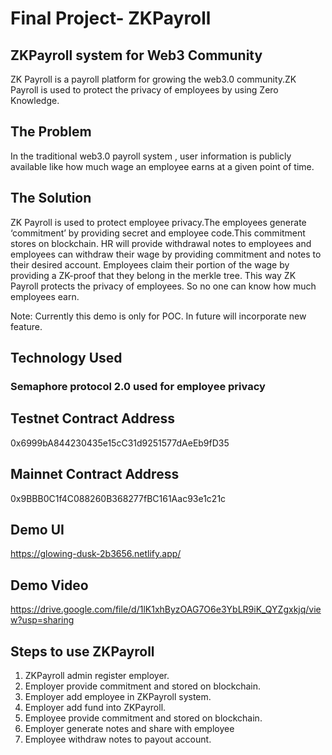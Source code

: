 # Final Project- ZKPayroll
## ZKPayroll system for Web3 Community
ZK Payroll is a payroll platform for growing the web3.0 community.ZK Payroll is used to protect the privacy of employees by using Zero Knowledge.

## The Problem
In the traditional web3.0 payroll system , user information is publicly available like how much wage an employee earns at a given point of time.

## The Solution
ZK Payroll is used to protect employee privacy.The employees generate ‘commitment’ by providing secret and employee code.This commitment stores on blockchain. HR will provide withdrawal notes to employees and employees can withdraw their wage by providing commitment and notes to their desired account. Employees claim their portion of the wage by providing a ZK-proof that they belong in the merkle tree. This way ZK Payroll protects the privacy of employees. So no one can know how much employees earn.

Note: Currently this demo is only for POC. In future will incorporate new feature.

## Technology Used
### Semaphore protocol 2.0 used for employee privacy

## Testnet Contract Address
0x6999bA844230435e15cC31d9251577dAeEb9fD35

## Mainnet Contract Address
0x9BBB0C1f4C088260B368277fBC161Aac93e1c21c

## Demo UI
https://glowing-dusk-2b3656.netlify.app/

## Demo Video
https://drive.google.com/file/d/1lK1xhByzOAG7O6e3YbLR9iK_QYZgxkjq/view?usp=sharing

## Steps to use ZKPayroll

1. ZKPayroll admin register employer.
2. Employer provide commitment and stored on blockchain.
3. Employer add employee in ZKPayroll system.
4. Employer add fund into ZKPayroll.
5. Employee provide commitment and stored on blockchain.
6. Employer generate notes and share with employee
7. Employee withdraw notes to payout account.
